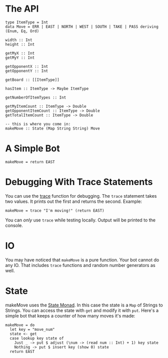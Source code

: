 # The API

    type ItemType = Int
    data Move = ERR | EAST | NORTH | WEST | SOUTH | TAKE | PASS deriving (Enum, Eq, Ord)

    width :: Int
    height :: Int

    getMyX :: Int
    getMyY :: Int

    getOpponentX :: Int
    getOpponentY :: Int

    getBoard :: [[ItemType]]

    hasItem :: ItemType -> Maybe ItemType

    getNumberOfItemTypes :: Int

    getMyItemCount :: ItemType -> Double
    getOpponentItemCount :: ItemType -> Double
    getTotalItemCount :: ItemType -> Double

    -- this is where you come in:
    makeMove :: State (Map String String) Move

# A Simple Bot

    makeMove = return EAST

# Debugging With Trace Statements

You can use the [trace](http://www.haskell.org/ghc/docs/latest/html/libraries/base/Debug-Trace.html#v:trace) function for debugging.
The `trace` statement takes two values. It prints out the first and returns the second. Example:

    makeMove = trace "I'm moving!" (return EAST)

You can *only* use `trace` while testing locally. Output will be printed to the console.

# IO

You may have noticed that `makeMove` is a pure function. Your bot cannot do any IO. That includes `trace` functions and random number generators as well.

# State

makeMove uses the [State Monad](http://hackage.haskell.org/packages/archive/mtl/1.1.0.2/doc/html/Control-Monad-State-Lazy.html). In this case the state is a `Map` of Strings to Strings.
You can access the state with `get` and modify it with `put`. Here's a simple bot that keeps a counter of how many moves it's made:

    makeMove = do
      let key = "move_num"
      state <- get
      case lookup key state of
        Just _ -> put $ adjust (\num -> (read num :: Int) + 1) key state
        Nothing -> put $ insert key (show 0) state
      return EAST

